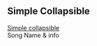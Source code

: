 <!DOCTYPE html>
<html>
<head>
  <meta name="viewport" content="width=device-width, initial-scale=1">
  <link rel="stylesheet" href="https://maxcdn.bootstrapcdn.com/bootstrap/3.4.1/css/bootstrap.min.css">
  <script src="https://ajax.googleapis.com/ajax/libs/jquery/3.5.1/jquery.min.js"></script>
  <script src="https://maxcdn.bootstrapcdn.com/bootstrap/3.4.1/js/bootstrap.min.js"></script>
</head>
<body>

<div class="container">
  <h2>Simple Collapsible</h2>
  <a href="#demo" class="btn btn-info" data-toggle="collapse">Simple collapsible</a>
  <div id="demo" class="collapse">
    Song Name & info
  </div>
</div>

</body>
</html>
